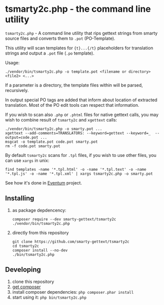 # tsmarty2c.php - the command line utility

`tsmarty2c.php` - A command line utility that rips gettext strings from smarty source files and converts them to `.pot` (PO-Template).

This utility will scan templates for `{t}...{/t}` placeholders for translation strings
and output a `.pot` file (`.po` template).

Usage:

    ./vendor/bin/tsmarty2c.php -o template.pot <filename or directory> <file2> <...>

If a parameter is a directory, the template files within will
be parsed, recursively.

In output special PO tags are added that inform about location of extracted translation. Most of the PO edit tools can respect that information.

If you wish to scan also `.php` or `.phtml` files for native gettext calls, you may wish to combine result of `tsmarty2c` and `xgettext` calls:

```
./vendor/bin/tsmarty2c.php -o smarty.pot ...
xgettext --add-comments=TRANSLATORS: --keyword=gettext --keyword=_  --output=code.pot ...
msgcat -o template.pot code.pot smarty.pot
rm -f code.pot smarty.pot
```

By default `tsmarty2c` scans for `.tpl` files, if you wish to use other files, you can use `xargs` in unix:

```
find templates -name '*.tpl.html' -o -name '*.tpl.text' -o -name '*.tpl.js' -o -name '*.tpl.xml' | xargs tsmarty2c.php -o smarty.pot
```

See how it's done in [Eventum](https://github.com/eventum/eventum/blob/master/localization/Makefile) project.

## Installing

1. as package depdencency:

       composer require --dev smarty-gettext/tsmarty2c
       ./vendor/bin/tsmarty2c.php

2. directly from this repository

       git clone https://github.com/smarty-gettext/tsmarty2c
       cd tsmarty2c
       composer install --no-dev
       ./bin/tsmarty2c.php

## Developing

1. clone this repository
2. [get composer](https://getcomposer.org/download/)
3. install composer dependencies: `php composer.phar install`
4. start using it: `php bin/tsmarty2c.php`
